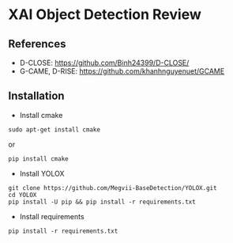 # XAI Object Detection Review
## References
- D-CLOSE: https://github.com/Binh24399/D-CLOSE/
- G-CAME, D-RISE: https://github.com/khanhnguyenuet/GCAME

## Installation
- Install cmake
```
sudo apt-get install cmake
```
or
```
pip install cmake
```

- Install YOLOX
```
git clone https://github.com/Megvii-BaseDetection/YOLOX.git
cd YOLOX
pip install -U pip && pip install -r requirements.txt
```

- Install requirements
```
pip install -r requirements.txt
```